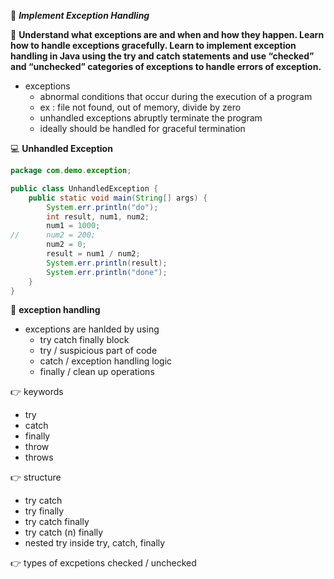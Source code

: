 :beginner: _**Implement Exception Handling**_  


:dart: **Understand what exceptions are and when and how they happen. Learn how to handle exceptions gracefully. Learn to implement exception handling in Java using the try and catch statements and use “checked” and “unchecked” categories of exceptions to handle errors of exception.**  

- exceptions
  - abnormal conditions that occur during the execution of a program
  - ex : file not found, out of memory, divide by zero
  - unhandled exceptions abruptly terminate the program
  - ideally should be handled for graceful termination

:computer: **Unhandled Exception**  
```java
package com.demo.exception;

public class UnhandledException {
	public static void main(String[] args) {
		System.err.println("do");
		int result, num1, num2;
		num1 = 1000;
//		num2 = 200;
		num2 = 0;
		result = num1 / num2;
		System.err.println(result);
		System.err.println("done");
	}
}

```
:key: **exception handling**

- exceptions are hanlded by using 
  - try catch finally block
  - try / suspicious part of code
  - catch / exception handling logic
  - finally / clean up operations

:point_right: keywords
  
- try
- catch
- finally
- throw
- throws

:point_right: structure

- try catch
- try finally
- try catch finally
- try catch (n) finally
- nested try inside try, catch, finally

:point_right: types of excpetions
checked / unchecked  